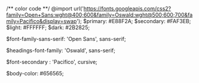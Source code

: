 /** color code **/
@import url('https://fonts.googleapis.com/css2?family=Open+Sans:wght@400;600&family=Oswald:wght@500;600;700&family=Pacifico&display=swap');
$primary: #E88F2A;
$secondary: #FAF3EB;
$light: #FFFFFF;
$dark: #2B2825;

$font-family-sans-serif: 'Open Sans', sans-serif;

$headings-font-family: 'Oswald', sans-serif;

$font-secondary : 'Pacifico', cursive;

$body-color: #656565;

